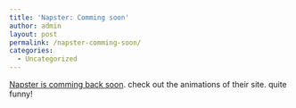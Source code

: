 ```yaml
---
title: 'Napster: Comming soon'
author: admin
layout: post
permalink: /napster-comming-soon/
categories:
  - Uncategorized
---
```

[Napster is comming back soon][1]. check out the animations of their site. quite funny!

 [1]: http://www.napster.com/bits/